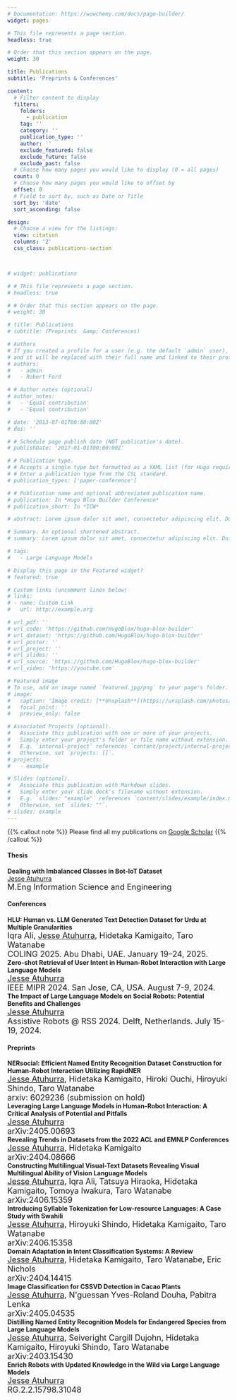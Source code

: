 ```yaml
---
# Documentation: https://wowchemy.com/docs/page-builder/
widget: pages

# This file represents a page section.
headless: true

# Order that this section appears on the page.
weight: 30

title: Publications
subtitle: 'Preprints & Conferences'

content:
  # Filter content to display
  filters:
    folders:
      - publication
    tag: ''
    category: ''
    publication_type: ''
    author: ''
    exclude_featured: false
    exclude_future: false
    exclude_past: false
  # Choose how many pages you would like to display (0 = all pages)
  count: 0
  # Choose how many pages you would like to offset by
  offset: 0
  # Field to sort by, such as Date or Title
  sort_by: 'date'
  sort_ascending: false

design:
  # Choose a view for the listings:
  view: citation
  columns: '2'
  css_class: publications-section 



# widget: publications

# # This file represents a page section.
# headless: true

# # Order that this section appears on the page.
# weight: 30

# title: Publications
# subtitle: (Preprints  &amp; Conferences)

# Authors
# If you created a profile for a user (e.g. the default `admin` user), write the username (folder name) here
# and it will be replaced with their full name and linked to their profile.
# authors:
#   - admin
#   - Robert Ford

# # Author notes (optional)
# author_notes:
#   - 'Equal contribution'
#   - 'Equal contribution'

# date: '2013-07-01T00:00:00Z'
# doi: ''

# # Schedule page publish date (NOT publication's date).
# publishDate: '2017-01-01T00:00:00Z'

# # Publication type.
# # Accepts a single type but formatted as a YAML list (for Hugo requirements).
# # Enter a publication type from the CSL standard.
# publication_types: ['paper-conference']

# # Publication name and optional abbreviated publication name.
# publication: In *Hugo Blox Builder Conference*
# publication_short: In *ICW*

# abstract: Lorem ipsum dolor sit amet, consectetur adipiscing elit. Duis posuere tellus ac convallis placerat. Proin tincidunt magna sed ex sollicitudin condimentum. Sed ac faucibus dolor, scelerisque sollicitudin nisi. Cras purus urna, suscipit quis sapien eu, pulvinar tempor diam. Quisque risus orci, mollis id ante sit amet, gravida egestas nisl. Sed ac tempus magna. Proin in dui enim. Donec condimentum, sem id dapibus fringilla, tellus enim condimentum arcu, nec volutpat est felis vel metus. Vestibulum sit amet erat at nulla eleifend gravida.

# Summary. An optional shortened abstract.
# summary: Lorem ipsum dolor sit amet, consectetur adipiscing elit. Duis posuere tellus ac convallis placerat. Proin tincidunt magna sed ex sollicitudin condimentum.

# tags:
#   - Large Language Models

# Display this page in the Featured widget?
# featured: true

# Custom links (uncomment lines below)
# links:
# - name: Custom Link
#   url: http://example.org

# url_pdf: ''
# url_code: 'https://github.com/HugoBlox/hugo-blox-builder'
# url_dataset: 'https://github.com/HugoBlox/hugo-blox-builder'
# url_poster: ''
# url_project: ''
# url_slides: ''
# url_source: 'https://github.com/HugoBlox/hugo-blox-builder'
# url_video: 'https://youtube.com'

# Featured image
# To use, add an image named `featured.jpg/png` to your page's folder.
# image:
#   caption: 'Image credit: [**Unsplash**](https://unsplash.com/photos/pLCdAaMFLTE)'
#   focal_point: ''
#   preview_only: false

# Associated Projects (optional).
#   Associate this publication with one or more of your projects.
#   Simply enter your project's folder or file name without extension.
#   E.g. `internal-project` references `content/project/internal-project/index.md`.
#   Otherwise, set `projects: []`.
# projects:
#   - example

# Slides (optional).
#   Associate this publication with Markdown slides.
#   Simply enter your slide deck's filename without extension.
#   E.g. `slides: "example"` references `content/slides/example/index.md`.
#   Otherwise, set `slides: ""`.
# slides: example
---
```



<!-- {{% callout note %}}
Click the _Cite_ button above to demo the feature to enable visitors to import publication metadata into their reference management software.
{{% /callout %}} -->

<!-- 
{{% callout note %}}
Create your slides in Markdown - click the _Slides_ button to check out the example.
{{% /callout %}} 
-->

<!-- Add the publication's **full text** or **supplementary notes** here. You can use rich formatting such as including [code, math, and images](https://docs.hugoblox.com/content/writing-markdown-latex/). -->

{{% callout note %}}
Please find all my publications on [Google Scholar](https://scholar.google.com/citations?view_op=list_works&hl=en&hl=en&user=2Li9kqwAAAAJ)
{{% /callout %}}


<style> 

.paper-title{

}

.author-list{
    font-size: 18px;
}

.paper-venue{


}

p{
    margin:0;
}
    

</style>


#### Thesis

**Dealing with Imbalanced Classes in Bot-IoT Dataset**  
 <u>Jesse Atuhurra</u>  
  <p class='author-list'> M.Eng Information Science and Engineering </p>

#### Conferences

**HLU: Human vs. LLM Generated Text Detection Dataset for Urdu at Multiple Granularities**  
  <p class='author-list'> Iqra Ali, <u>Jesse Atuhurra</u>, Hidetaka Kamigaito, Taro Watanabe  <br> 
 COLING 2025. Abu Dhabi, UAE. January 19–24, 2025.</p>

**Zero-shot Retrieval of User Intent in Human-Robot Interaction with Large Language Models**  
  <p class='author-list'> <u>Jesse Atuhurra</u>  <br> 
 IEEE MIPR 2024. San Jose, CA, USA. August 7-9, 2024.</p>

**The Impact of Large Language Models on Social Robots: Potential Benefits and Challenges**  
  <p class='author-list'> <u>Jesse Atuhurra</u>  <br> 
 Assistive Robots @ RSS 2024. Delft, Netherlands. July 15-19, 2024. </p>

#### Preprints

**NERsocial: Efficient Named Entity Recognition Dataset Construction for Human-Robot Interaction Utilizing RapidNER**  
    <p class='author-list'> <u>Jesse Atuhurra</u>, Hidetaka Kamigaito, Hiroki Ouchi, Hiroyuki Shindo, Taro Watanabe  <br> 
   arxiv: 6029236 (submission on hold) </p>

**Leveraging Large Language Models in Human-Robot Interaction: A Critical Analysis of Potential and Pitfalls**  
    <p class='author-list'> <u>Jesse Atuhurra</u>  
   arXiv:2405.00693 </p>

**Revealing Trends in Datasets from the 2022 ACL and EMNLP Conferences**  
   <p class='author-list'> <u>Jesse Atuhurra</u>, Hidetaka Kamigaito  <br> 
   arXiv:2404.08666 </p>

**Constructing Multilingual Visual-Text Datasets Revealing Visual Multilingual Ability of Vision Language Models**  
   <p class='author-list'> <u>Jesse Atuhurra</u>, Iqra Ali, Tatsuya Hiraoka, Hidetaka Kamigaito, Tomoya Iwakura, Taro Watanabe  <br> 
   arXiv:2406.15359 </p>

**Introducing Syllable Tokenization for Low-resource Languages: A Case Study with Swahili**  
   <p class='author-list'><u>Jesse Atuhurra</u>, Hiroyuki Shindo, Hidetaka Kamigaito, Taro Watanabe <br> 
   arXiv:2406.15358 </p>

**Domain Adaptation in Intent Classification Systems: A Review**  
    <p class='author-list'> <u>Jesse Atuhurra</u>, Hidetaka Kamigaito, Taro Watanabe, Eric Nichols   
   arXiv:2404.14415 </p>

**Image Classification for CSSVD Detection in Cacao Plants**  
   <p class='author-list'> <u>Jesse Atuhurra</u>, N'guessan Yves-Roland Douha, Pabitra Lenka  <br> 
   arXiv:2405.04535 </p>

**Distilling Named Entity Recognition Models for Endangered Species from Large Language Models**  
    <p class='author-list'> <u>Jesse Atuhurra</u>, Seiveright Cargill Dujohn, Hidetaka Kamigaito, Hiroyuki Shindo, Taro Watanabe  <br> 
   arXiv:2403.15430 </p>

**Enrich Robots with Updated Knowledge in the Wild via Large Language Models**  
   <p class='author-list'> <u>Jesse Atuhurra</u>  <br> 
   RG.2.2.15798.31048 </p>


